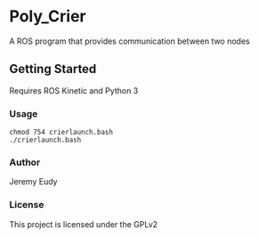 # Poly_Crier
A ROS program that provides communication between two nodes

## Getting Started
Requires ROS Kinetic and Python 3

### Usage
```
chmod 754 crierlaunch.bash
./crierlaunch.bash
```

### Author
Jeremy Eudy

### License
This project is licensed under the GPLv2

